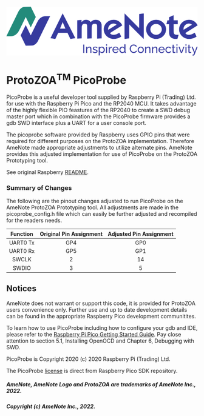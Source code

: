 <img src="../doc/images/AmeNoteHoriz.png"
     alt="AmeNote Logo"
     style="center; margin-right: 100px;" />

# ProtoZOA<sup>TM</sup> PicoProbe

PicoProbe is a useful developer tool supplied by Raspberry Pi (Trading) Ltd. for use with the Raspberry Pi Pico and the RP2040 MCU. It takes advantage of the highly flexible PIO feastures of the RP2040 to create a SWD debug master port which in combination with the PicoProbe firmware provides a gdb SWD interface plus a UART for a user console port.

The picoprobe software provided by Raspberry uses GPIO pins that were required for different purposes on the ProtoZOA implementation. Therefore AmeNote made appropriate adjustments to utilize alternate pins. AmeNote provides this adjusted implementation for use of PicoProbe on the ProtoZOA Prototyping tool.

See original Raspberry [README](https://RaspberryReadme.md).

### Summary of Changes

The following are the pinout changes adjusted to run PicoProbe on the AmeNote ProtoZOA Prototyping tool. All adjustments are made in the picoprobe_config.h file which can easily be further adjusted and recompiled for the readers needs.

| <center>Function</center>  | <center>Original Pin Assignment</center>  | <center>Adjusted Pin Assignment</center>  |
|:----------|:----------|:----------|
| <center>UART0 Tx</center>   | <center>GP4</center>    | <center>GP0</center>    |
| <center>UART0 Rx</center> | <center>GP5</center> | <center>GP1</center> |
| <center>SWCLK</center> | <center>2</center> | <center>14</center> |
| <center>SWDIO</center> | <center>3</center> | <center>5</center> |

## Notices
AmeNote does not warrant or support this code, it is provided for ProtoZOA users convenience only. Further use and up to date development details can be found in the appropriate Raspberry Pico development communitites.

To learn how to use PicoProbe including how to configure your gdb and IDE, please refer to the [Raspberry Pi Pico Getting Started Guide](https://datasheets.raspberrypi.com/pico/getting-started-with-pico.pdf). Pay close attention to section 5.1, Installing OpenOCD and Chapter 6, Debugging with SWD.

PicoProbe is Copyright 2020 (c) 2020 Raspberry Pi (Trading) Ltd.

The PicoProbe [license](License.md) is direct from Raspberry Pico SDK repository.


##### AmeNote, AmeNote Logo and ProtoZOA are trademarks of AmeNote Inc., 2022.
##### Copyright (c) AmeNote Inc., 2022.
